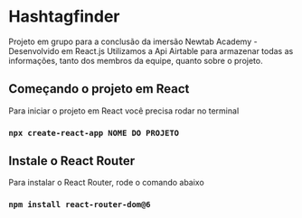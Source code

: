 # Hashtagfinder
Projeto em grupo para a conclusão da imersão Newtab Academy - Desenvolvido em React.js 
Utilizamos a Api Airtable para armazenar todas as informações, tanto dos membros da equipe, quanto sobre o projeto.

## Começando o projeto em React
Para iniciar o projeto em React você precisa rodar no terminal
### `npx create-react-app NOME DO PROJETO`

## Instale o React Router
Para instalar o React Router, rode o comando abaixo
### `npm install react-router-dom@6`

